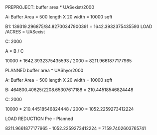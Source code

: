 PREPROJECT:
buffer area * UASexist/2000

  A:
  Buffer Area = 500 length X 20 width = 10000 sqft


  B1:
  139319.296875/84.82700347900391 = 1642.3932375435593
  LOAD            /ACRES            = UASexist

  C:
  2000

  A * B / C


10000 * 1642.3932375435593 / 2000 = 8211.9661877177965




PLANNED
buffer area * UAShyo/2000

  A: 
  Buffer Area = 500 length X 20 width = 10000 sqft

  B:
  464800.40625/2208.65307617188 = 210.44518546824448

  C: 
  2000

10000 * 210.44518546824448 / 2000 = 1052.2259273412224




LOAD REDUCTION
Pre - Planned

8211.9661877177965 - 1052.2259273412224 = 7159.7402603765741

